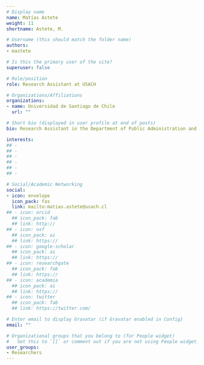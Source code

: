 ```yaml
---
# Display name
name: Matías Astete
weight: 11
shortname: Astete, M.

# Username (this should match the folder name)
authors:
- mastete

# Is this the primary user of the site?
superuser: false

# Role/position
role: Research Assistant at USACH

# Organizations/Affiliations
organizations:
- name: Universidad de Santiago de Chile
  url: ""

# Short bio (displayed in user profile at end of posts)
bio: Research Assistant in the Department of Public Administration and Policy at the Universidad de Santiago de Chile.

interests:
## - 
## - 
## - 
## - 
## - 
## - 

# Social/Academic Networking
social:
- icon: envelope
  icon_pack: fas
  link: mailto:matias.astete@usach.cl
## - icon: orcid
  ## icon_pack: fab
  ## link: http://
## - icon: osf
  ## icon_pack: ai
  ## link: https://
## - icon: google-scholar
  ## icon_pack: ai
  ## link: https://
## - icon: researchgate
  ## icon_pack: fab
  ## link: https://
## - icon: academia
  ## icon_pack: ai
  ## link: https://
## - icon: twitter
  ## icon_pack: fab
  ## link: https://twitter.com/

# Enter email to display Gravatar (if Gravatar enabled in Config)
email: ""

# Organizational groups that you belong to (for People widget)
#   Set this to `[]` or comment out if you are not using People widget.
user_groups:
- Researchers
---
```


